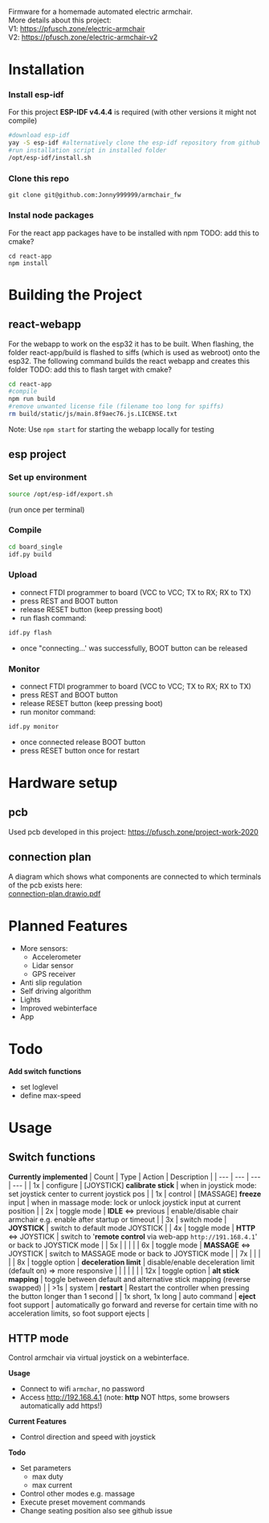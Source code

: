 Firmware for a homemade automated electric armchair.  
More details about this project:  
V1: https://pfusch.zone/electric-armchair  
V2: https://pfusch.zone/electric-armchair-v2  



# Installation
### Install esp-idf
For this project **ESP-IDF v4.4.4** is required (with other versions it might not compile)
```bash
#download esp-idf
yay -S esp-idf #alternatively clone the esp-idf repository from github
#run installation script in installed folder
/opt/esp-idf/install.sh
```
### Clone this repo
```
git clone git@github.com:Jonny999999/armchair_fw
```
### Instal node packages
For the react app packages have to be installed with npm TODO: add this to cmake?
```
cd react-app
npm install
```



# Building the Project
## react-webapp
For the webapp to work on the esp32 it has to be built.
When flashing, the folder react-app/build is flashed to siffs (which is used as webroot) onto the esp32.
The following command builds the react webapp and creates this folder
TODO: add this to flash target with cmake?
```bash
cd react-app
#compile
npm run build
#remove unwanted license file (filename too long for spiffs)
rm build/static/js/main.8f9aec76.js.LICENSE.txt
```
Note: Use `npm start` for starting the webapp locally for testing

## esp project
### Set up environment
```bash
source /opt/esp-idf/export.sh
```
(run once per terminal)

### Compile
```bash
cd board_single
idf.py build
```

### Upload
- connect FTDI programmer to board (VCC to VCC; TX to RX; RX to TX)
- press REST and BOOT button
- release RESET button (keep pressing boot)
- run flash command:
```bash
idf.py flash
```
- once "connecting...' was successfully, BOOT button can be released

### Monitor
- connect FTDI programmer to board (VCC to VCC; TX to RX; RX to TX)
- press REST and BOOT button
- release RESET button (keep pressing boot)
- run monitor command:
```bash
idf.py monitor
```
- once connected release BOOT button
- press RESET button once for restart



# Hardware setup
## pcb
Used pcb developed in this project: https://pfusch.zone/project-work-2020

## connection plan
A diagram which shows what components are connected to which terminals of the pcb exists here:  
[connection-plan.drawio.pdf](connection-plan.drawio.pdf)



# Planned Features
- More sensors:
  - Accelerometer
  - Lidar sensor
  - GPS receiver
- Anti slip regulation
- Self driving algorithm
- Lights
- Improved webinterface
- App



# Todo
**Add switch functions**
- set loglevel
- define max-speed



# Usage
## Switch functions
**Currently implemented**
| Count | Type | Action | Description |
| --- | --- | --- | --- |
| 1x | configure | [JOYSTICK] **calibrate stick** | when in joystick mode: set joystick center to current joystick pos |
| 1x | control | [MASSAGE] **freeze** input | when in massage mode: lock or unlock joystick input at current position |
| 2x | toggle mode | **IDLE** <=> previous | enable/disable chair armchair e.g. enable after startup or timeout |
| 3x | switch mode | **JOYSTICK** | switch to default mode JOYSTICK |
| 4x | toggle mode | **HTTP** <=> JOYSTICK | switch to '**remote control** via web-app `http://191.168.4.1`' or back to JOYSTICK mode |
| 5x | | | |
| 6x | toggle mode | **MASSAGE** <=> JOYSTICK | switch to MASSAGE mode or back to JOYSTICK mode |
| 7x | | | |
| 8x | toggle option | **deceleration limit** | disable/enable deceleration limit (default on) => more responsive |
| | | | |
| 12x | toggle option | **alt stick mapping** | toggle between default and alternative stick mapping (reverse swapped) |
| >1s | system | **restart** | Restart the controller when pressing the button longer than 1 second | 
| 1x short, 1x long | auto command | **eject** foot support | automatically go forward and reverse for certain time with no acceleration limits, so foot support ejects |


## HTTP mode
Control armchair via virtual joystick on a webinterface.  

**Usage**
- Connect to wifi `armchar`, no password
- Access http://192.168.4.1  (note: **http** NOT https, some browsers automatically add https!)  

**Current Features**
- Control direction and speed with joystick  

**Todo**
- Set parameters
  - max duty
  - max current
- Control other modes e.g. massage
- Execute preset movement commands
- Change seating position
also see github issue

